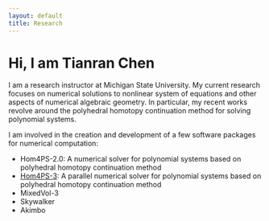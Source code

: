 ```yaml
---
layout: default
title: Research
---
```



Hi, I am Tianran Chen
=====================

I am a research instructor at Michigan State University. 
My current research focuses on numerical solutions to nonlinear system of equations 
and other aspects of numerical algebraic geometry. 
In particular, my recent works revolve around the polyhedral homotopy continuation method for solving polynomial systems.

I am involved in the creation and development of a few software packages for numerical computation:

* Hom4PS-2.0: A numerical solver for polynomial systems based on polyhedral homotopy continuation method
* [Hom4PS-3](http://www.hom4ps3.org): A parallel numerical solver for polynomial systems based on polyhedral homotopy continuation method
* MixedVol-3
* Skywalker
* Akimbo
